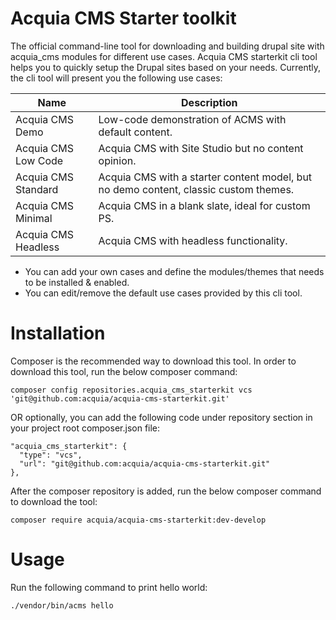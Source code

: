 # Acquia CMS Starter toolkit
The official command-line tool for downloading and building drupal site with acquia_cms modules for different use cases.
Acquia CMS starterkit cli tool helps you to quickly setup the Drupal sites based on your needs. Currently, the cli tool
will present you the following use cases:

| Name  | Description |
| ------------- | ------------- |
| Acquia CMS Demo  | Low-code demonstration of ACMS with default content.  |
| Acquia CMS Low Code  | Acquia CMS with Site Studio but no content opinion.  |
| Acquia CMS Standard  | Acquia CMS with a starter content model, but no demo content, classic custom themes.  |
| Acquia CMS Minimal  | Acquia CMS in a blank slate, ideal for custom PS.  |
| Acquia CMS Headless  | Acquia CMS with headless functionality.  |
- You can add your own cases and define the modules/themes that needs to be installed & enabled.
- You can edit/remove the default use cases provided by this cli tool.

# Installation
Composer is the recommended way to download this tool. In order to download this tool, run the below composer command:

```
composer config repositories.acquia_cms_starterkit vcs 'git@github.com:acquia/acquia-cms-starterkit.git'
```

OR optionally, you can add the following code under repository section in your project root composer.json file:

```
"acquia_cms_starterkit": {
  "type": "vcs",
  "url": "git@github.com:acquia/acquia-cms-starterkit.git"
},
```
After the composer repository is added, run the below composer command to download the tool:

```
composer require acquia/acquia-cms-starterkit:dev-develop
```

# Usage

Run the following command to print hello world:
```
./vendor/bin/acms hello
```